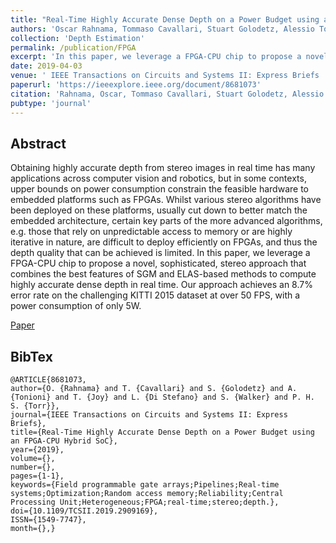 ```yaml
---
title: "Real-Time Highly Accurate Dense Depth on a Power Budget using an FPGA-CPU Hybrid SoC"
authors: 'Oscar Rahnama, Tommaso Cavallari, Stuart Golodetz, Alessio Tonioni, Thomas Joy, Luigi Di Stefano, Simon Walker, and Philip HS Torr'
collection: 'Depth Estimation'
permalink: /publication/FPGA
excerpt: 'In this paper, we leverage a FPGA-CPU chip to propose a novel, sophisticated, stereo approach that combines the best features of SGM and ELAS-based methods to compute highly accurate dense depth in real time.'
date: 2019-04-03
venue: ' IEEE Transactions on Circuits and Systems II: Express Briefs '
paperurl: 'https://ieeexplore.ieee.org/document/8681073'
citation: 'Rahnama, Oscar, Tommaso Cavallari, Stuart Golodetz, Alessio Tonioni, Thomas Joy, Luigi Di Stefano, Simon Walker, and Philip HS Torr, "Real-Time Highly Accurate Dense Depth on a Power Budget using an FPGA-CPU Hybrid SoC," in IEEE Transactions on Circuits and Systems II: Express Briefs.'
pubtype: 'journal'
---
```

## Abstract

Obtaining highly accurate depth from stereo images in real time has many applications across computer vision and robotics, but in some contexts, upper bounds on power consumption constrain the feasible hardware to embedded platforms such as FPGAs. Whilst various stereo algorithms have been deployed on these platforms, usually cut down to better match the embedded architecture, certain key parts of the more advanced algorithms, e.g. those that rely on unpredictable access to memory or are highly iterative in nature, are difficult to deploy efficiently on FPGAs, and thus the depth quality that can be achieved is limited. In this paper, we leverage a FPGA-CPU chip to propose a novel, sophisticated, stereo approach that combines the best features of SGM and ELAS-based methods to compute highly accurate dense depth in real time. Our approach achieves an 8.7% error rate on the challenging KITTI 2015 dataset at over 50 FPS, with a power consumption of only 5W.

[Paper](https://ieeexplore.ieee.org/document/8681073)

## BibTex
```
@ARTICLE{8681073,
author={O. {Rahnama} and T. {Cavallari} and S. {Golodetz} and A. {Tonioni} and T. {Joy} and L. {Di Stefano} and S. {Walker} and P. H. S. {Torr}},
journal={IEEE Transactions on Circuits and Systems II: Express Briefs},
title={Real-Time Highly Accurate Dense Depth on a Power Budget using an FPGA-CPU Hybrid SoC},
year={2019},
volume={},
number={},
pages={1-1},
keywords={Field programmable gate arrays;Pipelines;Real-time systems;Optimization;Random access memory;Reliability;Central Processing Unit;Heterogeneous;FPGA;real-time;stereo;depth.},
doi={10.1109/TCSII.2019.2909169},
ISSN={1549-7747},
month={},}

```